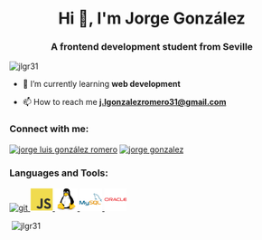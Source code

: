 <h1 align="center">Hi 👋, I'm Jorge González</h1>
<h3 align="center">A frontend development student from Seville</h3>

<p align="left"> <img src="https://komarev.com/ghpvc/?username=jlgr31&label=Profile%20views&color=0e75b6&style=flat" alt="jlgr31" /> </p>

- 🌱 I’m currently learning **web development**

- 📫 How to reach me **j.lgonzalezromero31@gmail.com**

<h3 align="left">Connect with me:</h3>
<p align="left">
<a href="https://linkedin.com/in/jorge luis gonzález romero" target="blank"><img align="center" src="https://raw.githubusercontent.com/rahuldkjain/github-profile-readme-generator/master/src/images/icons/Social/linked-in-alt.svg" alt="jorge luis gonzález romero" height="30" width="40" /></a>
<a href="https://www.youtube.com/c/jorge gonzalez" target="blank"><img align="center" src="https://raw.githubusercontent.com/rahuldkjain/github-profile-readme-generator/master/src/images/icons/Social/youtube.svg" alt="jorge gonzalez" height="30" width="40" /></a>
</p>

<h3 align="left">Languages and Tools:</h3>
<p align="left"> <a href="https://git-scm.com/" target="_blank" rel="noreferrer"> <img src="https://www.vectorlogo.zone/logos/git-scm/git-scm-icon.svg" alt="git" width="40" height="40"/> </a> <a href="https://developer.mozilla.org/en-US/docs/Web/JavaScript" target="_blank" rel="noreferrer"> <img src="https://raw.githubusercontent.com/devicons/devicon/master/icons/javascript/javascript-original.svg" alt="javascript" width="40" height="40"/> </a> <a href="https://www.linux.org/" target="_blank" rel="noreferrer"> <img src="https://raw.githubusercontent.com/devicons/devicon/master/icons/linux/linux-original.svg" alt="linux" width="40" height="40"/> </a> <a href="https://www.mysql.com/" target="_blank" rel="noreferrer"> <img src="https://raw.githubusercontent.com/devicons/devicon/master/icons/mysql/mysql-original-wordmark.svg" alt="mysql" width="40" height="40"/> </a> <a href="https://www.oracle.com/" target="_blank" rel="noreferrer"> <img src="https://raw.githubusercontent.com/devicons/devicon/master/icons/oracle/oracle-original.svg" alt="oracle" width="40" height="40"/> </a> </p>

<p>&nbsp;<img align="center" src="https://github-readme-stats.vercel.app/api?username=jlgr31&show_icons=true&locale=en" alt="jlgr31" /></p>
